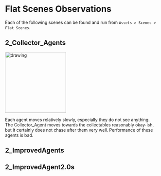 # Flat Scenes Observations
Each of the following scenes can be found and run from `Assets > Scenes > Flat Scenes`. 

## 2_Collector_Agents
<img src="https://github.com/kperont/CollectableAgent/blob/master/img/scenes/Flat_2_Collector_Agents.PNG" alt="drawing" width="200"/>

Each agent moves relatively slowly, especially they do not see anything. The Collector_Agent moves towards the collectables reasonably okay-ish, but it certainly does not chase after them very well. Performance of these agents is bad.

## 2_ImprovedAgents


## 2_ImprovedAgent2.0s

